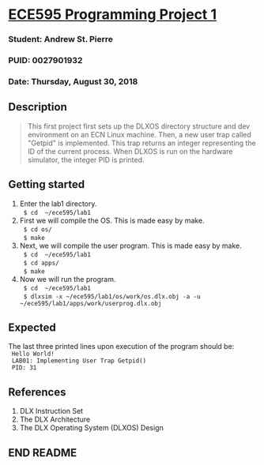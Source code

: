 # [ECE595 Programming Project 1](https://engineering.purdue.edu/~ece595/labs_2018/lab1.html)

### Student: Andrew St. Pierre  
### PUID: 0027901932  
### Date: Thursday, August 30, 2018  

## Description
> This first project first sets up the DLXOS directory structure and dev environment on an ECN Linux machine. Then, a new user trap called "Getpid" is implemented. This trap returns an integer representing the ID of the current process. When DLXOS is run on the hardware simulator, the integer PID is printed.

## Getting started
1. Enter the lab1 directory.  
	``` $ cd  ~/ece595/lab1```
2. First we will compile the OS. This is made easy by make.  
	``` $ cd os/```  
	``` $ make```
3. Next, we will compile the user program. This is made easy by make.  
	``` $ cd  ~/ece595/lab1```  
	``` $ cd apps/```  
	``` $ make```  
4. Now we will run the program.  
	``` $ cd  ~/ece595/lab1```  
	``` $ dlxsim -x ~/ece595/lab1/os/work/os.dlx.obj -a -u ~/ece595/lab1/apps/work/userprog.dlx.obj```

## Expected
The last three printed lines upon execution of the program should be:  
``` Hello World!```  
``` LAB01: Implementing User Trap Getpid()```  
``` PID: 31```  

## References
1. DLX Instruction Set
2. The DLX Architecture
3. The DLX Operating System (DLXOS) Design


## END README

